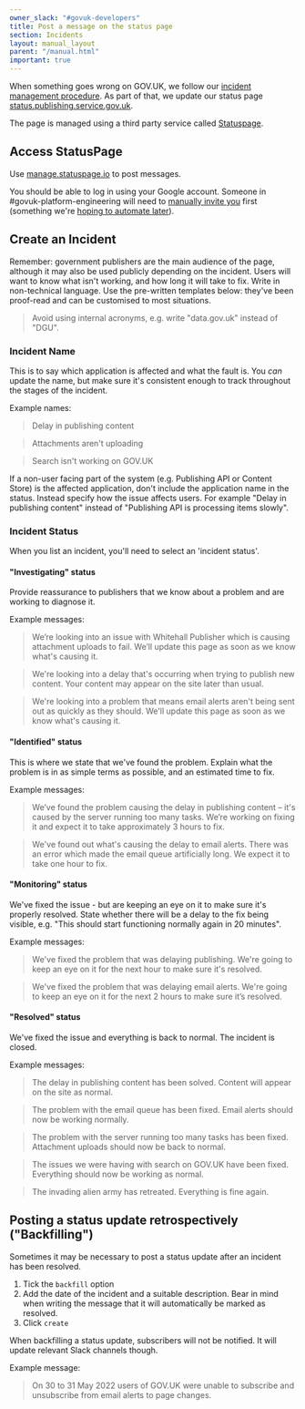 ```yaml
---
owner_slack: "#govuk-developers"
title: Post a message on the status page
section: Incidents
layout: manual_layout
parent: "/manual.html"
important: true
---
```


When something goes wrong on GOV.UK, we follow our [incident management procedure][inc].
As part of that, we update our status page [status.publishing.service.gov.uk][status].

The page is managed using a third party service called [Statuspage][sp].

## Access StatusPage

Use [manage.statuspage.io][man] to post messages.

You should be able to log in using your Google account. Someone in #govuk-platform-engineering will need to [manually invite you](https://admin.atlassian.com/o/7387b684-a116-15k9-6b37-47cc1ab98c44/users) first (something we're [hoping to automate later](https://github.com/alphagov/govuk-user-reviewer/issues/1353)).

## Create an Incident

Remember: government publishers are the main audience of the page, although it may also be used publicly depending on the incident.
Users will want to know what isn't working, and how long it will take to fix. Write in non-technical language.
Use the pre-written templates below: they've been proof-read and can be customised to most situations.

> Avoid using internal acronyms, e.g. write "data.gov.uk" instead of "DGU".

### Incident Name

This is to say which application is affected and what the fault is. You *can* update
the name, but make sure it's consistent enough to track throughout the stages of the incident.

Example names:

> Delay in publishing content

<!-- -->
> Attachments aren't uploading

<!-- -->
> Search isn't working on GOV.UK

If a non-user facing part of the system (e.g. Publishing API or Content Store) is the affected application,
don't include the application name in the status. Instead specify how the issue affects users. For example
"Delay in publishing content" instead of "Publishing API is processing items slowly".

### Incident Status

When you list an incident, you'll need to select an 'incident status'.

#### "Investigating" status

Provide reassurance to publishers that we know about a problem and are working to diagnose it.

Example messages:

> We’re looking into an issue with Whitehall Publisher which is causing attachment uploads to fail. We’ll update this page as soon as we know what's causing it.

<!-- -->
> We're looking into a delay that's occurring when trying to publish new content. Your content may appear on the site later than usual.

<!-- -->
> We're looking into a problem that means email alerts aren't being sent out as quickly as they should. We'll update this page as soon as we know what's causing it.

#### "Identified" status

This is where we state that we've found the problem.
Explain what the problem is in as simple terms as possible, and an estimated time to fix.

Example messages:

> We’ve found the problem causing the delay in publishing content – it's caused by the server running too many tasks. We’re working on fixing it and expect it to take approximately 3 hours to fix.

<!-- -->
> We've found out what's causing the delay to email alerts. There was an error which made the email queue artificially long. We expect it to take one hour to fix.

#### "Monitoring" status

We've fixed the issue - but are keeping an eye on it to make sure it's properly resolved.
State whether there will be a delay to the fix being visible, e.g. "This should start functioning normally again in 20 minutes".

Example messages:

> We've fixed the problem that was delaying publishing. We're going to keep an eye on it for the next hour to make sure it's resolved.

<!-- -->
> We've fixed the problem that was delaying email alerts. We're going to keep an eye on it for the next 2 hours to make sure it’s resolved.

#### "Resolved" status

We've fixed the issue and everything is back to normal. The incident is closed.

Example messages:

> The delay in publishing content has been solved. Content will appear on the site as normal.

<!-- -->
> The problem with the email queue has been fixed. Email alerts should now be working normally.

<!-- -->
> The problem with the server running too many tasks has been fixed. Attachment uploads should now be back to normal.

<!-- -->
> The issues we were having with search on GOV.UK have been fixed. Everything should now be working as normal.

<!-- -->
> The invading alien army has retreated. Everything is fine again.

## Posting a status update retrospectively ("Backfilling")

Sometimes it may be necessary to post a status update after an incident has been resolved.

1. Tick the `backfill` option
1. Add the date of the incident and a suitable description. Bear in mind when writing the message that it will automatically be marked as resolved.
1. Click `create`

When backfilling a status update, subscribers will not be notified. It will update relevant Slack channels though.

Example message:

> On 30 to 31 May 2022 users of GOV.UK were unable to subscribe and unsubscribe from email alerts to page changes.

[inc]: /manual.html#incident-management
[status]: https://status.publishing.service.gov.uk
[sp]: https://statuspage.io
[man]: https://manage.statuspage.io
